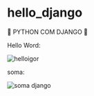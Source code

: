 # hello_django

:snake: PYTHON COM DJANGO :snake:

Hello Word:

![helloigor](https://user-images.githubusercontent.com/50914198/90481613-752b9580-e108-11ea-8f40-febe6607093d.png)

soma:

![soma django](https://user-images.githubusercontent.com/50914198/90481679-8b395600-e108-11ea-98d7-483fc7da3864.png)
